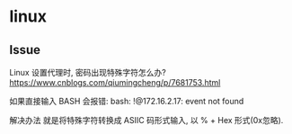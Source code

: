 # linux

## Issue

Linux 设置代理时, 密码出现特殊字符怎么办?
https://www.cnblogs.com/qiumingcheng/p/7681753.html

如果直接输入 BASH 会报错: bash: !@172.16.2.17: event not found

解决办法 就是将特殊字符转换成 ASIIC 码形式输入, 以 % + Hex 形式(0x忽略).